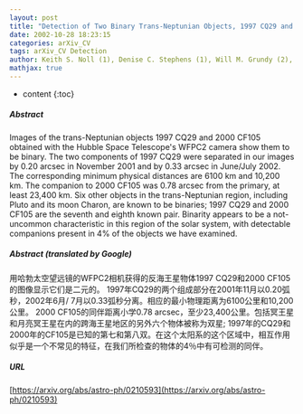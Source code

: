 ```yaml
---
layout: post
title: "Detection of Two Binary Trans-Neptunian Objects, 1997 CQ29 and 2000 CF105, with the Hubble Space Telescope"
date: 2002-10-28 18:23:15
categories: arXiv_CV
tags: arXiv_CV Detection
author: Keith S. Noll (1), Denise C. Stephens (1), Will M. Grundy (2), Robert L. Millis (2), John Spencer (2), Marc W. Buie (2), Stephen C. Tegler (3), William Romanishin (4), Dale P. Cruikshank (5) ((1) Space Telescope Science Institute, (2) Lowell Observatory, (3) Northern Arizona University, (4) University of Oklahoma, (5) NASA Ames Research Center)
mathjax: true
---
```


* content
{:toc}

##### Abstract
Images of the trans-Neptunian objects 1997 CQ29 and 2000 CF105 obtained with the Hubble Space Telescope's WFPC2 camera show them to be binary. The two components of 1997 CQ29 were separated in our images by 0.20 arcsec in November 2001 and by 0.33 arcsec in June/July 2002. The corresponding minimum physical distances are 6100 km and 10,200 km. The companion to 2000 CF105 was 0.78 arcsec from the primary, at least 23,400 km. Six other objects in the trans-Neptunian region, including Pluto and its moon Charon, are known to be binaries; 1997 CQ29 and 2000 CF105 are the seventh and eighth known pair. Binarity appears to be a not-uncommon characteristic in this region of the solar system, with detectable companions present in 4% of the objects we have examined.

##### Abstract (translated by Google)
用哈勃太空望远镜的WFPC2相机获得的反海王星物体1997 CQ29和2000 CF105的图像显示它们是二元的。 1997年CQ29的两个组成部分在2001年11月以0.20弧秒，2002年6月/ 7月以0.33弧秒分离。相应的最小物理距离为6100公里和10,200公里。 2000 CF105的同伴距离小学0.78 arcsec，至少23,400公里。包括冥王星和月亮冥王星在内的跨海王星地区的另外六个物体被称为双星; 1997年的CQ29和2000年的CF105是已知的第七和第八双。在这个太阳系的这个区域中，相互作用似乎是一个不常见的特征，在我们所检查的物体的4％中有可检测的同伴。

##### URL
[https://arxiv.org/abs/astro-ph/0210593](https://arxiv.org/abs/astro-ph/0210593)

